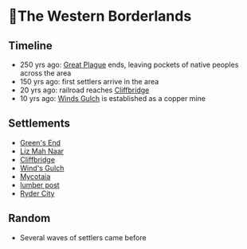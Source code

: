 # 🐎The Western Borderlands
## Timeline

- 250 yrs ago: [Great Plague](TODO) ends, leaving pockets of native peoples across the area
- 150 yrs ago: first settlers arrive in the area
- 20 yrs ago: railroad reaches [Cliffbridge][cliffbridge]
- 10 yrs ago: [Winds Gulch][winds-gulch] is established as a copper mine
## Settlements
- [Green's End](/hometown/hometown.md)
- [Liz Mah Naar](/liz-mah-naar/town.md)
- [Cliffbridge][cliffbridge]
- [Wind's Gulch][winds-gulch]
- [Mycotaia](/fungril-village/native-village.md)
- [lumber post](/lumber-post/lumber-post.md)
- [Ryder City](/ryder-city/rail-city.md)
## Random
- Several waves of settlers came before

[cliffbridge]: /cliffbridge/town.md
[winds-gulch]: /winds-gulch/mine-outpost.md
